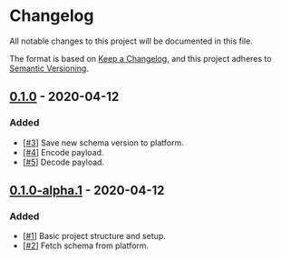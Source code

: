 # Changelog

All notable changes to this project will be documented in this file.

The format is based on [Keep a Changelog](https://keepachangelog.com/en/1.0.0/),
and this project adheres to [Semantic Versioning](https://semver.org/spec/v2.0.0.html).

## [0.1.0] - 2020-04-12

### Added

- [[#3](https://github.com/schemadb/node-sdk/issues/3)] Save new schema version to platform.
- [[#4](https://github.com/schemadb/node-sdk/issues/4)] Encode payload.
- [[#5](https://github.com/schemadb/node-sdk/issues/5)] Decode payload.

## [0.1.0-alpha.1] - 2020-04-12

### Added

- [[#1](https://github.com/schemadb/node-sdk/issues/1)] Basic project structure and setup.
- [[#2](https://github.com/schemadb/node-sdk/issues/2)] Fetch schema from platform.

[Unreleased]: https://github.com/schemadb/node-sdk/commits/develop
[0.1.0]: https://github.com/schemadb/node-sdk/compare/v0.1.0-alpha.1...v0.1.0
[0.1.0-alpha.1]: https://github.com/schemadb/node-sdk/commits/v0.1.0-alpha.1
